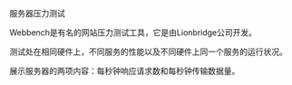 服务器压力测试

Webbench是有名的网站压力测试工具，它是由Lionbridge公司开发。


测试处在相同硬件上，不同服务的性能以及不同硬件上同一个服务的运行状况。

展示服务器的两项内容：每秒钟响应请求数和每秒钟传输数据量。
